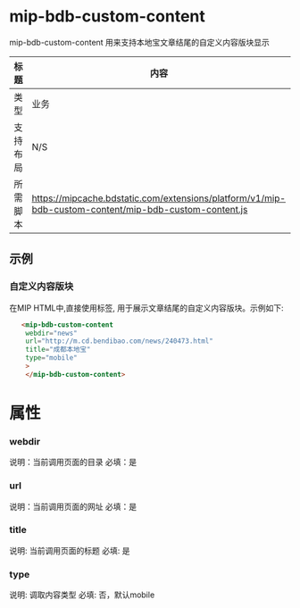 ﻿# mip-bdb-custom-content 

mip-bdb-custom-content 用来支持本地宝文章结尾的自定义内容版块显示

标题|内容
----|----
类型|业务
支持布局|N/S
所需脚本|https://mipcache.bdstatic.com/extensions/platform/v1/mip-bdb-custom-content/mip-bdb-custom-content.js

## 示例

### 自定义内容版块
在MIP HTML中,直接使用标签, 用于展示文章结尾的自定义内容版块。示例如下:

```html
   <mip-bdb-custom-content 
	webdir="news" 
	url="http://m.cd.bendibao.com/news/240473.html"
	title="成都本地宝"
	type="mobile"
	>
	</mip-bdb-custom-content>

```


# 属性

### webdir

说明：当前调用页面的目录
必填：是


### url

说明：当前调用页面的网址
必填：是

### title

说明: 当前调用页面的标题
必填: 是

### type

说明: 调取内容类型
必填: 否，默认mobile
    